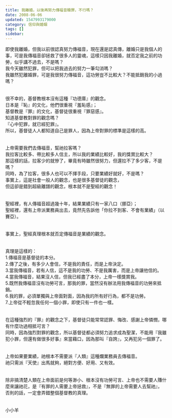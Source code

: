 ```yaml
---
title: 我離婚，以後再努力傳福音贖罪，不行嗎？
date: 2008-06-06
updated: 1547993179000
category: 信仰與婚姻
tags: []
sidebar: 
---
```


<p>即使我離婚，但我以前很認真努力傳福音，現在還是認真傳，離婚只是我個人的事，可是我傳福音卻拯救了很多人的靈魂，這樣只因我離婚，就否定我之前的功勞，似乎講不過去，不是嗎？<br/><!--more-->我今天雖然犯罪，但可以把我過去的努力一筆勾消嗎？<br/>我雖然犯離婚罪，可是我很努力傳福音，這功勞豈不比較大？不能抵銷我的小過嗎？<br/><br/><br/>很不幸的，基督教根本沒有這種『功德庫』的觀念。<br/>日本是『恥』的文化，他們很重視『羞恥感』；<br/>基督教是『罪』的文化，基督徒很重視『罪惡感』。<br/>知道基督教對罪的觀念嗎？<br/>『心中犯罪，就已經犯罪』。<br/>所以，基督徒人人都知道自己是罪人，因為上帝對罪的標準是這樣的高。<br/><br/><br/>上帝需要我們去傳福音，幫祂拉客嗎？<br/>我拉客比較多、帶比較多人信主，所以我的業績比較好，我的獎賞比較大？<br/>那這樣的話，拉客少的就慘了，畢竟有時雖然很努力，但還拉不了多少客，不是嗎？<br/>同時，為了拉客，很多人也可以不擇手段，只要業績好就好，不是嗎？<br/>事實上，這是社會一般人的觀念，也是很多基督徒的觀念，<br/>但這卻是錯到超級離譜的觀念，根本就不是聖經的觀念！<br/><br/><br/>聖經裡，有人傳福音超過幾十年，結果業績只有一家八口（挪亞）；<br/>聖經裡，還有上帝派業務員出去，竟然先告訴他「你拉不到客、不會有業績」（以賽亞）。<br/><br/><br/>事實上，聖經真理根本就否定傳福音是業績的觀念。<br/><br/><br/>真理是這樣的：<br/>1.傳福音是基督徒的本分。<br/>2.傳了之後，有多少人會信，不是我的責任，而是上帝決定。<br/>3.當我傳福音，若有人信，這不是我的功勞、不是我厲害，而是上帝讓他信的。<br/>4.當我傳福音，結果沒人信，但我已經盡了本分，上帝一樣獎賞我。<br/>5.既然我傳福音沒有功勞可言，那我的罪，當然沒有辦法用我傳福音的功勞來抵銷。<br/>6.我的罪，必須單獨與上帝面對面，因為我的所有好行為，都不是功勞。<br/>7.上帝從不輕忽我任何一個小罪，即使只有一件也一樣。<br/><br/><br/>在這種強烈的『罪』的觀念之下，基督徒只能常常認罪、悔改、感謝上帝憐憫，哪有什麼功過相抵可言？<br/>同時，因為強烈對罪的觀念，所以基督徒都必須努力追求成為聖潔，不能用『我雖犯小罪，但還有做很多好事』來當藉口，因為那叫『自誇』，又再犯另一個罪了。<br/><br/><br/>上帝如果要業績，祂根本不需要派『人類』這種爛業務員去傳福音。<br/>祂只需派『天使』出馬就夠，絕對方便、好用、又有效。<br/><br/><br/>除非搞清楚人類在上帝面前是何等渺小、根本沒有功勞可言、上帝也不需要人賺什麼來讓祂花，是『有罪的人需要上帝拯救』，不是『無罪的上帝需要人去幫祂』，<br/>否則的話，一定會弄錯整個基督教的真理。<br/><br/><br/>小小羊</p>